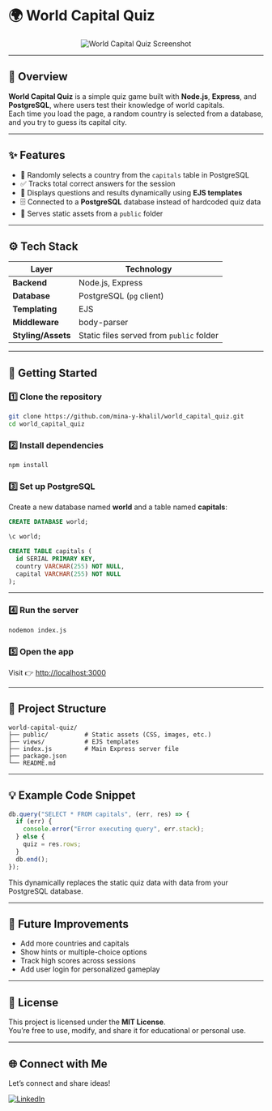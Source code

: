 # 🌍 World Capital Quiz

<p align="center">
  <img src="https://redeem-innovations.com/wp-content/uploads/2025/10/Screenshot-2025-10-04-at-10.49.15-PM.png" alt="World Capital Quiz Screenshot" />
</p>

---

## 📖 Overview

**World Capital Quiz** is a simple quiz game built with **Node.js**, **Express**, and **PostgreSQL**, where users test their knowledge of world capitals.  
Each time you load the page, a random country is selected from a database, and you try to guess its capital city.

---

## ✨ Features

- 🎲 Randomly selects a country from the `capitals` table in PostgreSQL
- ✅ Tracks total correct answers for the session
- 📄 Displays questions and results dynamically using **EJS templates**
- 🗄️ Connected to a **PostgreSQL** database instead of hardcoded quiz data
- 🎨 Serves static assets from a `public` folder

---

## ⚙️ Tech Stack

| Layer              | Technology                               |
| ------------------ | ---------------------------------------- |
| **Backend**        | Node.js, Express                         |
| **Database**       | PostgreSQL (`pg` client)                 |
| **Templating**     | EJS                                      |
| **Middleware**     | body-parser                              |
| **Styling/Assets** | Static files served from `public` folder |

---

## 🚀 Getting Started

### 1️⃣ Clone the repository

```bash
git clone https://github.com/mina-y-khalil/world_capital_quiz.git
cd world_capital_quiz
```

### 2️⃣ Install dependencies

```bash
npm install
```

### 3️⃣ Set up PostgreSQL

Create a new database named **world** and a table named **capitals**:

```sql
CREATE DATABASE world;

\c world;

CREATE TABLE capitals (
  id SERIAL PRIMARY KEY,
  country VARCHAR(255) NOT NULL,
  capital VARCHAR(255) NOT NULL
);

```

---

### 4️⃣ Run the server

```bash
nodemon index.js
```

### 5️⃣ Open the app

Visit 👉 [http://localhost:3000](http://localhost:3000)

---

## 🧭 Project Structure

```
world-capital-quiz/
├── public/          # Static assets (CSS, images, etc.)
├── views/           # EJS templates
├── index.js         # Main Express server file
├── package.json
└── README.md
```

---

## 💡 Example Code Snippet

```js
db.query("SELECT * FROM capitals", (err, res) => {
  if (err) {
    console.error("Error executing query", err.stack);
  } else {
    quiz = res.rows;
  }
  db.end();
});
```

This dynamically replaces the static quiz data with data from your PostgreSQL database.

---

## 🧩 Future Improvements

- Add more countries and capitals
- Show hints or multiple-choice options
- Track high scores across sessions
- Add user login for personalized gameplay

---

## 🪪 License

This project is licensed under the **MIT License**.  
You’re free to use, modify, and share it for educational or personal use.

---

## 🌐 Connect with Me

Let’s connect and share ideas!

[![LinkedIn](https://img.shields.io/badge/LinkedIn-Mina%20Y.%20Khalil-blue?style=flat&logo=linkedin)](https://www.linkedin.com/in/mina-y-khalil/)
